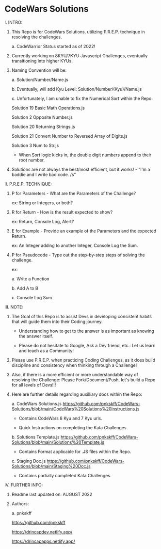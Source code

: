# CodeWars Solutions

I. INTRO:

  1. This Repo is for CodeWars Solutions, utilizing P.R.E.P. technique in resolving the challenges.
  
     a. CodeWarrior Status started as of 2022! 

  2. Currently working on 8KYU/7KYU Javascript Challenges, eventually transitioning into higher KYUs.

  3. Naming Convention will be:

     a. Solution/Number/Name.js
     
     b. Eventually, will add Kyu Level: Solution/Number/(Kyu)/Name.js
     
     c. Unfortunately, I am unable to fix the Numerical Sort within the Repo:
     
        Solution 19 Basic Math Operations.js

        Solution 2 Opposite Number.js

        Solution 20 Returning Strings.js

        Solution 21 Convert Number to Reversed Array of Digits.js

        Solution 3 Num to Str.js
     
        - When Sort logic kicks in, the double digit numbers append to their root number.
  
  4. Solutions are not always the best/most efficient, but it works! - "I'm a baddie and I write bad code. /s"

II. P.R.E.P. TECHNIQUE:

  1. P for Parameters - What are the Parameters of the Challenge?

     ex: String or Integers, or both?

  2. R for Return - How is the result expected to show?

     ex: Return, Console Log, Alert?

  3. E for Example - Provide an example of the Parameters and the expected Return.

     ex: An Integer adding to another Integer, Console Log the Sum.

  4. P for Pseudocode - Type out the step-by-step steps of solving the challenge.

     ex: 

     a. Write a Function

     b. Add A to B

     c. Console Log Sum

III. NOTE:

  1. The Goal of this Repo is to assist Devs in developing consistent habits that will guide them into their Coding journey. 
  
      - Understanding how to get to the answer is as important as knowing the answer itself.
      
      - Please do not hesitate to Google, Ask a Dev friend, etc.: Let us learn and teach as a Community!
      
  2. Please use P.R.E.P. when practicing Coding Challenges, as it does build discipline and consistency when thinking through a Challenge!

  3. Also, if there is a more efficient or more understandable way of resolving the Challenge: Please Fork/Document/Push, let's build a Repo for all levels of Devs!!!
  
  4. Here are further details regarding auxilliary docs within the Repo:
  
      a. CodeWars Solutions.js
         https://github.com/pnkskff/CodeWars-Solutions/blob/main/CodeWars%20Solutions%20Instructions.js
         
        - Contains CodeWars 8 Kyu and 7 Kyu urls.
       
        - Quick Instructions on completing the Kata Challenges.
    
      b. Solutions Template.js
         https://github.com/pnkskff/CodeWars-Solutions/blob/main/Solutions%20Template.js
    
        - Contains Format applicable for .JS files within the Repo.
    
      c. Staging Doc.js 
         https://github.com/pnkskff/CodeWars-Solutions/blob/main/Staging%20Doc.js
         
        - Contains partially completed Kata Challenges.
    
IV. FURTHER INFO:

  1. Readme last updated on: AUGUST 2022

  2. Authors:

     a. pnkskff
     
     https://github.com/pnkskff
     
     https://drincapdev.netlify.app/
     
     https://drincapapps.netlify.app/
